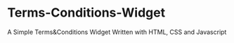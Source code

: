 # Terms-Conditions-Widget
A Simple Terms&amp;Conditions Widget Written with HTML, CSS and Javascript
